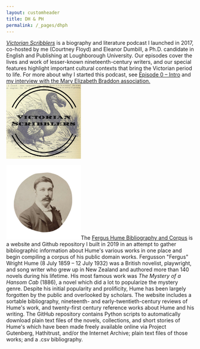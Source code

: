 ```yaml
---
layout: customheader
title: DH & PH
permalink: /_pages/dhph
---
```


<a href="https://www.victorianscribblers.com"><em>Victorian Scribblers</em></a> is a biography and literature podcast I launched in 2017, co-hosted by me (Courtney Floyd) and Eleanor Dumbill, a Ph.D. candidate in English and Publishing at Loughborough University. Our episodes cover the lives and work of lesser-known nineteenth-century writers, and our special features highlight important cultural contexts that bring the Victorian period to life. For more about why I started this podcast, see <a href="http://victorianscribblers.com/podcast/episode-0-intro/">Episode 0 – Intro</a>  and <a href="https://maryelizabethbraddon.com/an-interview-with-courtney-a-floyd-of-the-victorian-scribblers-podcast/
">my interview with the Mary Elizabeth Braddon association.</a><img align="left"><a href="https://www.victorianscribblers.com"><img src="/images/Victorian-Scribblers-1400-x-1400.jpg" alt="Victorian Scribblers logo" width="200" height="200"></a> </div>

<div>
<img align="left"><a href="https://humebib.github.io/"><img src="/images/hume.png" alt="Portrait of Fergus Hume" width="200" height="200"></a>The <a href="https://humebib.github.io/" text-align="center">Fergus Hume Bibliography and Corpus</a> is a website and Github repository I built in 2019 in an attempt to gather bibliographic information about Hume's various works in one place and begin compiling a corpus of his public domain works. Fergusson "Fergus" Wright Hume (8 July 1859 – 12 July 1932) was a British novelist, playwright, and song writer who grew up in New Zealand and authored more than 140 novels during his lifetime. His most famous work was <em>The Mystery of a Hansom Cab</em> (1886), a novel which did a lot to popularize the mystery genre. Despite his initial popularity and prolificity, Hume has been largely forgotten by the public and overlooked by scholars. The website includes a sortable bibliography, nineteenth- and early-twentieth-century reviews of Hume's work, and twenty-first century reference works about Hume and his writing. The GitHub repository contains Python scripts to automatically download plain text files of the novels, collections, and short stories of Hume's which have been made freely available online via Project Gutenberg, Hathitrust, and/or the Internet Archive; plain text files of those works; and a .csv bibliography. 
</div>

